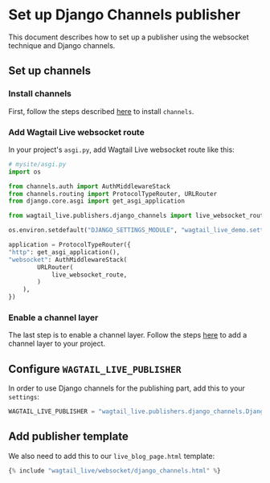 # Set up Django Channels publisher

This document describes how to set up a publisher using the websocket technique and Django channels.

## Set up channels
### Install channels
First, follow the steps described [here](https://channels.readthedocs.io/en/stable/installation.html) to install `channels`.

### Add Wagtail Live websocket route
In your project's `asgi.py`, add Wagtail Live websocket route like this:
```python
# mysite/asgi.py
import os

from channels.auth import AuthMiddlewareStack
from channels.routing import ProtocolTypeRouter, URLRouter
from django.core.asgi import get_asgi_application

from wagtail_live.publishers.django_channels import live_websocket_route

os.environ.setdefault("DJANGO_SETTINGS_MODULE", "wagtail_live_demo.settings.dev")

application = ProtocolTypeRouter({
"http": get_asgi_application(),
"websocket": AuthMiddlewareStack(
        URLRouter(
            live_websocket_route,
        )
    ),
})
```

### Enable a channel layer
The last step is to enable a channel layer. Follow the steps [here](https://channels.readthedocs.io/en/stable/tutorial/part_2.html#enable-a-channel-layer) to add a channel layer to your project.


## Configure `WAGTAIL_LIVE_PUBLISHER`

In order to use Django channels for the publishing part, add this to your `settings`:
```python
WAGTAIL_LIVE_PUBLISHER = "wagtail_live.publishers.django_channels.DjangoChannelsPublisher"
```

## Add publisher template

We also need to add this to our `live_blog_page.html` template:
```python
{% include "wagtail_live/websocket/django_channels.html" %}
```
